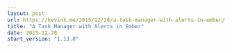 ```yaml
---
layout: post
url: https://kevink.me/2015/12/28/a-task-manager-with-alerts-in-ember/
title: "A Task Manager with Alerts in Ember"
date: 2015-12-28
start_version: "1.13.0"
---
```

